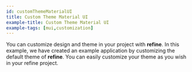 ```yaml
---
id: customThemeMaterialUI
title: Custom Theme Material UI
example-title: Custom Theme Material UI
example-tags: [mui,customization]
---
```


You can customize design and theme in your project with **refine**. In this example, we have created an example application by customizing the default theme of **refine**. You can easily customize your theme as you wish in your refine project.

<CodeSandboxExample path="customization-theme-material-ui" />
